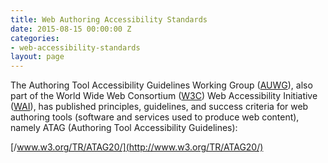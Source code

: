 ```yaml
---
title: Web Authoring Accessibility Standards
date: 2015-08-15 00:00:00 Z
categories:
- web-accessibility-standards
layout: page
---
```


The Authoring Tool Accessibility Guidelines Working Group ([A​UWG](http://www.w3.org/WAI/AU/))​, also part of the World Wide Web Consortium ([W​3C](http://www.w3.org))​ Web Accessibility Initiative ([W​AI](http://www.w3.org/WAI/))​, has published principles, guidelines, and success criteria for web authoring tools (software and services used to produce web content), namely ATAG (Authoring Tool Accessibility Guidelines):

[/www.w3.org/TR/ATAG20/](http://www.w3.org/TR/ATAG20/)